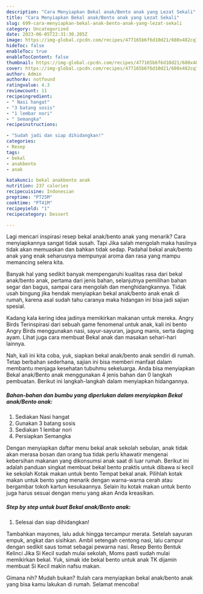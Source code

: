 ```yaml
---
description: "Cara Menyiapkan Bekal anak/Bento anak yang Lezat Sekali"
title: "Cara Menyiapkan Bekal anak/Bento anak yang Lezat Sekali"
slug: 699-cara-menyiapkan-bekal-anak-bento-anak-yang-lezat-sekali
category: Uncategorized
date: 2023-06-05T22:31:30.205Z
image: https://img-global.cpcdn.com/recipes/477165b6f6d10d21/680x482cq70/bekal-anakbento-anak-foto-resep-utama.jpg
hideToc: false
enableToc: true
enableTocContent: false
thumbnail: https://img-global.cpcdn.com/recipes/477165b6f6d10d21/680x482cq70/bekal-anakbento-anak-foto-resep-utama.jpg
cover: https://img-global.cpcdn.com/recipes/477165b6f6d10d21/680x482cq70/bekal-anakbento-anak-foto-resep-utama.jpg
author: Admin
authorAv: notfound
ratingvalue: 4.3
reviewcount: 11
recipeingredient:
- " Nasi hangat"
- "3 batang sosis"
- "1 lembar nori"
- " Semangka"
recipeinstructions:

- "Sudah jadi dan siap dihidangkan!"
categories:
- Resep
tags:
- bekal
- anakbento
- anak

katakunci: bekal anakbento anak 
nutrition: 237 calories
recipecuisine: Indonesian
preptime: "PT25M"
cooktime: "PT41M"
recipeyield: "1"
recipecategory: Dessert

---
```



Lagi mencari inspirasi resep bekal anak/bento anak yang menarik? Cara menyiapkannya sangat tidak susah. Tapi Jika salah mengolah maka hasilnya tidak akan memuaskan dan bahkan tidak sedap. Padahal bekal anak/bento anak yang enak seharusnya mempunyai aroma dan rasa yang mampu memancing selera kita.


Banyak hal yang sedikit banyak mempengaruhi kualitas rasa dari bekal anak/bento anak, pertama dari jenis bahan, selanjutnya pemilihan bahan segar dan bagus, sampai cara mengolah dan menghidangkannya. Tidak usah bingung jika hendak menyiapkan bekal anak/bento anak enak di rumah, karena asal sudah tahu caranya maka hidangan ini bisa jadi sajian spesial.

Kadang kala kering idea jadinya memikirkan makanan untuk mereka. Angry Birds Terinspirasi dari sebuah game fenomenal untuk anak, kali ini bento Angry Birds menggunakan nasi, sayur-sayuran, jagung manis, serta daging ayam. Lihat juga cara membuat Bekal anak dan masakan sehari-hari lainnya.


Nah, kali ini kita coba, yuk, siapkan bekal anak/bento anak sendiri di rumah. Tetap berbahan sederhana, sajian ini bisa memberi manfaat dalam membantu menjaga kesehatan tubuhmu sekeluarga. Anda bisa menyiapkan Bekal anak/Bento anak menggunakan 4 jenis bahan dan 0 langkah pembuatan. Berikut ini langkah-langkah dalam menyiapkan hidangannya.

<!--inarticleads1-->

##### Bahan-bahan dan bumbu yang diperlukan dalam menyiapkan Bekal anak/Bento anak:

1. Sediakan  Nasi hangat
1. Gunakan 3 batang sosis
1. Sediakan 1 lembar nori
1. Persiapkan  Semangka


Dengan menyiapkan daftar menu bekal anak sekolah sebulan, anak tidak akan merasa bosan dan orang tua tidak perlu khawatir mengenai kebersihan makanan yang dikonsumsi anak saat di luar rumah. Berikut ini adalah panduan singkat membuat bekal bento praktis untuk dibawa si kecil ke sekolah Kotak makan untuk bento Tempat bekal anak. Pilihlah kotak makan untuk bento yang menarik dengan warna-warna cerah atau bergambar tokoh kartun kesukaannya. Selain itu kotak makan untuk bento juga harus sesuai dengan menu yang akan Anda kreasikan. 

<!--inarticleads2-->

##### Step by step untuk buat Bekal anak/Bento anak:


1. Selesai dan siap dihidangkan!

Tambahkan mayones, lalu aduk hingga tercampur merata. Setelah sayuran empuk, angkat dan sisihkan. Ambil setengah centong nasi, lalu campur dengan sedikit saus tomat sebagai pewarna nasi. Resep Bento Bentuk Kelinci Jika Si Kecil sudah mulai sekolah, Moms pasti sudah mulai memikirkan bekal. Yuk, simak ide bekal bento untuk anak TK dijamin membuat Si Kecil makin nafsu makan. 

Gimana nih? Mudah bukan? Itulah cara menyiapkan bekal anak/bento anak yang bisa kamu lakukan di rumah. Selamat mencoba!
